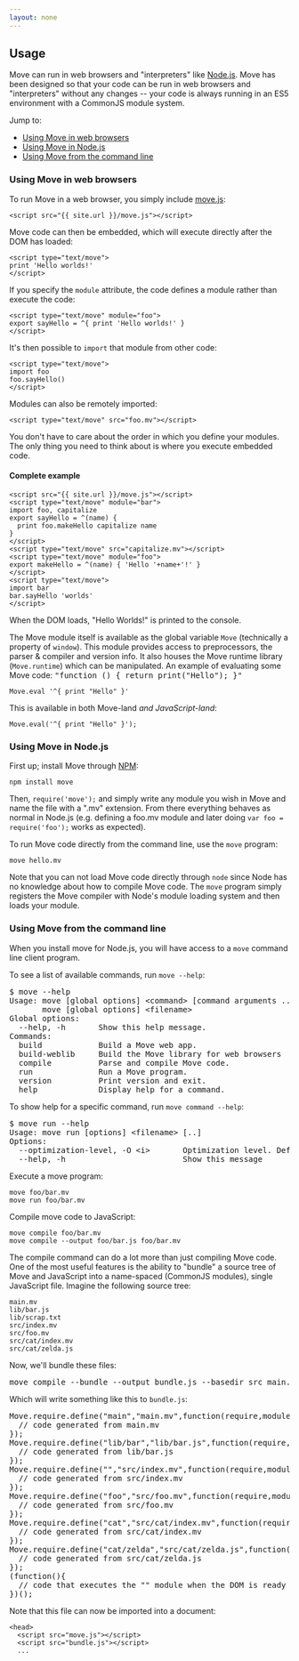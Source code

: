 ```yaml
---
layout: none
---
```


## Usage

Move can run in web browsers and "interpreters" like [Node.js](http://nodejs.org/). Move has been designed so that your code can be run in web browsers and "interpreters" without any changes -- your code is always running in an ES5 environment with a CommonJS module system.

Jump to:

- [Using Move in web browsers](#Using+Move+in+web+browsers)
- [Using Move in Node.js](#Using+Move+in+Node.js)
- [Using Move from the command line](#Using+Move+from+the+command+line)


### Using Move in web browsers

To run Move in a web browser, you simply include [move.js](/move.js):

    <script src="{{ site.url }}/move.js"></script>

Move code can then be embedded, which will execute directly after the DOM has loaded:

    <script type="text/move">
    print 'Hello worlds!'
    </script>

If you specify the `module` attribute, the code defines a module rather than execute the code:

    <script type="text/move" module="foo">
    export sayHello = ^{ print 'Hello worlds!' }
    </script>

It's then possible to `import` that module from other code:

    <script type="text/move">
    import foo
    foo.sayHello()
    </script>

Modules can also be remotely imported:

    <script type="text/move" src="foo.mv"></script>

You don't have to care about the order in which you define your modules. The only thing you need to think about is where you execute embedded code.

#### Complete example

    <script src="{{ site.url }}/move.js"></script>
    <script type="text/move" module="bar">
    import foo, capitalize
    export sayHello = ^(name) {
      print foo.makeHello capitalize name
    }
    </script>
    <script type="text/move" src="capitalize.mv"></script>
    <script type="text/move" module="foo">
    export makeHello = ^(name) { 'Hello '+name+'!' }
    </script>
    <script type="text/move">
    import bar
    bar.sayHello 'worlds'
    </script>

When the DOM loads, "Hello Worlds!" is printed to the console.

The Move module itself is available as the global variable `Move` (technically a property of `window`). This module provides access to preprocessors, the parser & compiler and version info. It also houses the Move runtime library (`Move.runtime`) which can be manipulated. An example of evaluating some Move code:
<samp>"function () {
  return print("Hello");
}"</samp>

    Move.eval '^{ print "Hello" }'

This is available in both Move-land *and JavaScript-land*:

    Move.eval('^{ print "Hello" }');


### Using Move in Node.js

First up; install Move through [NPM](http://npmjs.org/):

    npm install move

Then, `require('move');` and simply write any module you wish in Move and name the file with a ".mv" extension. From there everything behaves as normal in Node.js (e.g. defining a foo.mv module and later doing `var foo = require('foo');` works as expected).

To run Move code directly from the command line, use the `move` program:

    move hello.mv

Note that you can not load Move code directly through `node` since Node has no knowledge about how to compile Move code. The `move` program simply registers the Move compiler with Node's module loading system and then loads your module.


### Using Move from the command line

When you install move for Node.js, you will have access to a `move` command line client program.

To see a list of available commands, run `move --help`:

<pre class="wide">
$ move --help
Usage: move [global options] &lt;command&gt; [command arguments ..]
       move [global options] &lt;filename&gt;
Global options:
  --help, -h       Show this help message.
Commands:
  build            Build a Move web app.
  build-weblib     Build the Move library for web browsers
  compile          Parse and compile Move code.
  run              Run a Move program.
  version          Print version and exit.
  help             Display help for a command.
</pre>

To show help for a specific command, run `move command --help`:

<pre class="wide">
$ move run --help
Usage: move run [options] &lt;filename&gt; [..]
Options:
  --optimization-level, -O &lt;i&gt;       Optimization level. Defaults to 0 (basic).
  --help, -h                         Show this message
</pre>

Execute a move program:

    move foo/bar.mv
    move run foo/bar.mv

Compile move code to JavaScript:

    move compile foo/bar.mv
    move compile --output foo/bar.js foo/bar.mv

The compile command can do a lot more than just compiling Move code. One of the most useful features is the ability to "bundle" a source tree of Move and JavaScript into a name-spaced (CommonJS modules), single JavaScript file. Imagine the following source tree:

    main.mv
    lib/bar.js
    lib/scrap.txt
    src/index.mv
    src/foo.mv
    src/cat/index.mv
    src/cat/zelda.js

Now, we'll bundle these files:

<pre class="wide">
move compile --bundle --output bundle.js --basedir src main.mv src lib/*.js
</pre>

Which will write something like this to `bundle.js`:

<pre class="wide">
Move.require.define("main","main.mv",function(require,module,exports) {
  // code generated from main.mv
});
Move.require.define("lib/bar","lib/bar.js",function(require,module,exports) {
  // code generated from lib/bar.js
});
Move.require.define("","src/index.mv",function(require,module,exports) {
  // code generated from src/index.mv
});
Move.require.define("foo","src/foo.mv",function(require,module,exports) {
  // code generated from src/foo.mv
});
Move.require.define("cat","src/cat/index.mv",function(require,module,exports) {
  // code generated from src/cat/index.mv
});
Move.require.define("cat/zelda","src/cat/zelda.js",function(require,module,exports) {
  // code generated from src/cat/zelda.js
});
(function(){
  // code that executes the "" module when the DOM is ready
})();
</pre>

Note that this file can now be imported into a document:

    <head>
      <script src="move.js"></script>
      <script src="bundle.js"></script>
      ...


